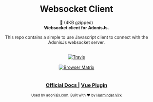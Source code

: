 <h1 align="center">Websocket Client</h1>

<div align="center">🚀 (4KB gzipped)</div>
<div align="center">
  <strong>Websocket client for AdonisJs.</strong>
  <p>This repo contains a simple to use Javascript client to connect with the AdonisJs websocket server.</p>
</div>

<br />

<div align="center">
  <a href="https://travis-ci.org/adonisjs/adonis-websocket-client">
    <img src="https://img.shields.io/travis/adonisjs/adonis-websocket-client.svg?style=for-the-badge" alt="Travis" />
  </a>
</div>

<br />

<div align="center">
  <a href="https://saucelabs.com/beta/builds/f55d3f5a269840da8603c39b9412e3fe"><img src="https://saucelabs.com/browser-matrix/amanvirk.svg" alt="Browser Matrix"></a>
</div>

<br />

<div align="center">
  <h3>
    <a href="https://adonisjs.com/docs/websocket">
      Official Docs
    </a>
    <span> | </span>
    <a href="https://github.com/reg2005/adonis-vue-websocket">
      Vue Plugin
    </a>
  </h3>
</div>

<div align="center">
  <sub>Used by adonisjs.com. Built with ❤︎ by <a href="https://github.com/thetutlage">Harminder Virk</a>
</div>
